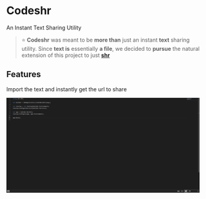 # Codeshr

An Instant Text Sharing Utility

> ⭐ __Сodeshr__ was meant to be __more than__ just an instant __text__ sharing utility. Since __text is__ essentially __a file__, we decided to __pursue__ the natural extension of this project to just [__shr__](https://github.com/haqa-ru/shr/)

## Features

Import the text and instantly get the url to share

![example](./memories/example.png)

